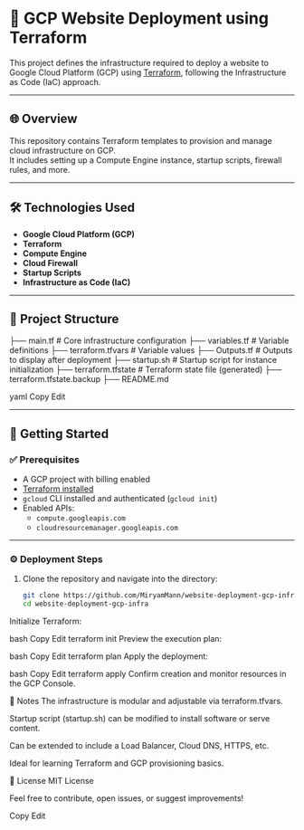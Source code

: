 # 🚀 GCP Website Deployment using Terraform

This project defines the infrastructure required to deploy a website to Google Cloud Platform (GCP) using [Terraform](https://www.terraform.io/), following the Infrastructure as Code (IaC) approach.

---

## 🌐 Overview

This repository contains Terraform templates to provision and manage cloud infrastructure on GCP.  
It includes setting up a Compute Engine instance, startup scripts, firewall rules, and more.

---

## 🛠️ Technologies Used

- **Google Cloud Platform (GCP)**
- **Terraform**
- **Compute Engine**
- **Cloud Firewall**
- **Startup Scripts**
- **Infrastructure as Code (IaC)**

---

## 📁 Project Structure

├── main.tf # Core infrastructure configuration
├── variables.tf # Variable definitions
├── terraform.tfvars # Variable values
├── Outputs.tf # Outputs to display after deployment
├── startup.sh # Startup script for instance initialization
├── terraform.tfstate # Terraform state file (generated)
├── terraform.tfstate.backup
├── README.md

yaml
Copy
Edit

---

## 🚀 Getting Started

### ✅ Prerequisites

- A GCP project with billing enabled
- [Terraform installed](https://developer.hashicorp.com/terraform/downloads)
- `gcloud` CLI installed and authenticated (`gcloud init`)
- Enabled APIs:
  - `compute.googleapis.com`
  - `cloudresourcemanager.googleapis.com`

---

### ⚙️ Deployment Steps

1. Clone the repository and navigate into the directory:
   ```bash
   git clone https://github.com/MiryamMann/website-deployment-gcp-infra.git
   cd website-deployment-gcp-infra
Initialize Terraform:

bash
Copy
Edit
terraform init
Preview the execution plan:

bash
Copy
Edit
terraform plan
Apply the deployment:

bash
Copy
Edit
terraform apply
Confirm creation and monitor resources in the GCP Console.

📌 Notes
The infrastructure is modular and adjustable via terraform.tfvars.

Startup script (startup.sh) can be modified to install software or serve content.

Can be extended to include a Load Balancer, Cloud DNS, HTTPS, etc.

Ideal for learning Terraform and GCP provisioning basics.

📄 License
MIT License

Feel free to contribute, open issues, or suggest improvements!

Copy
Edit
